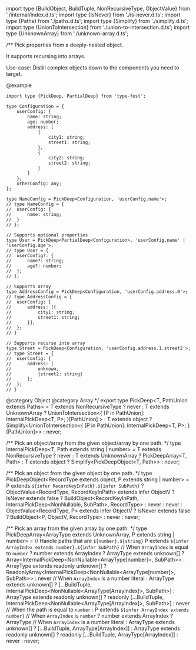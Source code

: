 import type {BuildObject, BuildTuple, NonRecursiveType, ObjectValue} from './internal/index.d.ts';
import type {IsNever} from './is-never.d.ts';
import type {Paths} from './paths.d.ts';
import type {Simplify} from './simplify.d.ts';
import type {UnionToIntersection} from './union-to-intersection.d.ts';
import type {UnknownArray} from './unknown-array.d.ts';

/\*\*
Pick properties from a deeply-nested object.

It supports recursing into arrays.

Use-case: Distill complex objects down to the components you need to target.

@example

    import type {PickDeep, PartialDeep} from 'type-fest';

    type Configuration = {
        userConfig: {
            name: string;
            age: number;
            address: [
                {
                    city1: string;
                    street1: string;
                },
                {
                    city2: string;
                    street2: string;
                }
            ]
        };
        otherConfig: any;
    };

    type NameConfig = PickDeep<Configuration, 'userConfig.name'>;
    // type NameConfig = {
    //  userConfig: {
    //      name: string;
    //  }
    // };

    // Supports optional properties
    type User = PickDeep<PartialDeep<Configuration>, 'userConfig.name' | 'userConfig.age'>;
    // type User = {
    //  userConfig?: {
    //      name?: string;
    //      age?: number;
    //  };
    // };

    // Supports array
    type AddressConfig = PickDeep<Configuration, 'userConfig.address.0'>;
    // type AddressConfig = {
    //  userConfig: {
    //      address: [{
    //          city1: string;
    //          street1: string;
    //      }];
    //  };
    // }

    // Supports recurse into array
    type Street = PickDeep<Configuration, 'userConfig.address.1.street2'>;
    // type Street = {
    //  userConfig: {
    //      address: [
    //          unknown,
    //          {street2: string}
    //      ];
    //  };
    // }

@category Object
@category Array
\*/
export type PickDeep\<T, PathUnion extends Paths<T>\> =
T extends NonRecursiveType
? never
: T extends UnknownArray
? UnionToIntersection\<{
\[P in PathUnion\]: InternalPickDeep\<T, P\>;
}\[PathUnion\]
\>
: T extends object
? Simplify\<UnionToIntersection\<{
\[P in PathUnion\]: InternalPickDeep\<T, P\>;
}\[PathUnion\]\>\>
: never;

/\*\*
Pick an object/array from the given object/array by one path.
\*/
type InternalPickDeep\<T, Path extends string \| number\> =
T extends NonRecursiveType
? never
: T extends UnknownArray ? PickDeepArray\<T, Path\>
: T extends object ? Simplify\<PickDeepObject\<T, Path\>\>
: never;

/\*\*
Pick an object from the given object by one path.
\*/
type PickDeepObject\<RecordType extends object, P extends string \| number\> =
P extends `${infer RecordKeyInPath}.${infer SubPath}`
? ObjectValue\<RecordType, RecordKeyInPath\> extends infer ObjectV
? IsNever<ObjectV> extends false
? BuildObject\<RecordKeyInPath, InternalPickDeep\<NonNullable<ObjectV>, SubPath\>, RecordType\>
: never
: never
: ObjectValue\<RecordType, P\> extends infer ObjectV
? IsNever<ObjectV> extends false
? BuildObject\<P, ObjectV, RecordType\>
: never
: never;

/\*\*
Pick an array from the given array by one path.
\*/
type PickDeepArray\<ArrayType extends UnknownArray, P extends string \| number\> =
// Handle paths that are `${number}.${string}`
P extends `${infer ArrayIndex extends number}.${infer SubPath}`
// When `ArrayIndex` is equal to `number`
? number extends ArrayIndex
? ArrayType extends unknown\[\]
? Array\<InternalPickDeep\<NonNullable\<ArrayType\[number\]\>, SubPath\>\>
: ArrayType extends readonly unknown\[\]
? ReadonlyArray\<InternalPickDeep\<NonNullable\<ArrayType\[number\]\>, SubPath\>\>
: never
// When `ArrayIndex` is a number literal
: ArrayType extends unknown\[\]
? \[...BuildTuple<ArrayIndex>, InternalPickDeep\<NonNullable\<ArrayType\[ArrayIndex\]\>, SubPath\>\]
: ArrayType extends readonly unknown\[\]
? readonly \[...BuildTuple<ArrayIndex>, InternalPickDeep\<NonNullable\<ArrayType\[ArrayIndex\]\>, SubPath\>\]
: never
// When the path is equal to `number`
: P extends `${infer ArrayIndex extends number}`
// When `ArrayIndex` is `number`
? number extends ArrayIndex
? ArrayType
// When `ArrayIndex` is a number literal
: ArrayType extends unknown\[\]
? \[...BuildTuple<ArrayIndex>, ArrayType\[ArrayIndex\]\]
: ArrayType extends readonly unknown\[\]
? readonly \[...BuildTuple<ArrayIndex>, ArrayType\[ArrayIndex\]\]
: never
: never;
